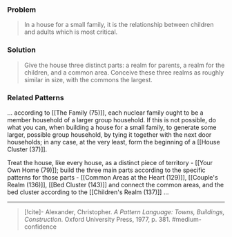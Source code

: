 ### Problem
>In a house for a small family, it is the relationship between children and adults which is most critical.

### Solution
>Give the house three distinct parts: a realm for parents, a realm for the children, and a common area. Conceive these three realms as roughly similar in size, with the commons the largest.

### Related Patterns
... according to [[The Family (75)]], each nuclear family ought to be a member household of a larger group household. If this is not possible, do what you can, when building a house for a small family, to generate some larger, possible group household, by tying it together with the next door households; in any case, at the very least, form the beginning of a [[House Cluster (37)]]. 

Treat the house, like every house, as a distinct piece of territory - [[Your Own Home (79)]]; build the three main parts according to the specific patterns for those parts - [[Common Areas at the Heart (129)]], [[Couple's Realm (136)]], [[Bed Cluster (143)]] and connect the common areas, and the bed cluster according to the [[Children's Realm (137)]] ...

---
> [!cite]- Alexander, Christopher. _A Pattern Language: Towns, Buildings, Construction_. Oxford University Press, 1977, p. 381.
> #medium-confidence 
